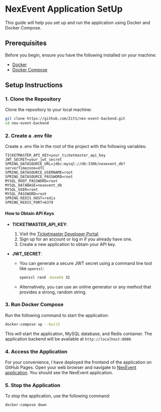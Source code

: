 # NexEvent Application SetUp

This guide will help you set up and run the application using Docker and Docker Compose.

## Prerequisites

Before you begin, ensure you have the following installed on your machine:

- [Docker](https://docs.docker.com/get-docker/)
- [Docker Compose](https://docs.docker.com/compose/install/)

## Setup Instructions

### 1. Clone the Repository

Clone the repository to your local machine:

```bash
git clone https://github.com/ZiY1/nex-event-backend.git
cd nex-event-backend
```

### 2. Create a .env file

Create a .env file in the root of the project with the following variables:

```dotenv
TICKETMASTER_API_KEY=your_ticketmaster_api_key
JWT_SECRET=your_jwt_secret
SPRING_DATASOURCE_URL=jdbc:mysql://db:3306/nexevent_db?serverTimezone=UTC
SPRING_DATASOURCE_USERNAME=root
SPRING_DATASOURCE_PASSWORD=root
MYSQL_ROOT_PASSWORD=root
MYSQL_DATABASE=nexevent_db
MYSQL_USER=root
MYSQL_PASSWORD=root
SPRING_REDIS_HOST=redis
SPRING_REDIS_PORT=6379
```

#### How to Obtain API Keys

- **TICKETMASTER_API_KEY**: 
  1. Visit the [Ticketmaster Developer Portal](https://developer.ticketmaster.com/).
  2. Sign up for an account or log in if you already have one.
  3. Create a new application to obtain your API key.

- **JWT_SECRET**: 
  - You can generate a secure JWT secret using a command line tool like `openssl`:
    ```bash
    openssl rand -base64 32
    ```
  - Alternatively, you can use an online generator or any method that provides a strong, random string.

### 3. Run Docker Compose

Run the following command to start the application:

```bash
docker-compose up --build
```

This will start the application, MySQL database, and Redis container. The application backend will be available at `http://localhost:8080`.

### 4. Access the Application

For your convenience, I have deployed the frontend of the application on GitHub Pages. Open your web browser and navigate to [NexEvent application](https://ziy1.github.io/nex-event-frontend). You should see the NexEvent application.

### 5. Stop the Application

To stop the application, use the following command:

```bash
docker-compose down
```